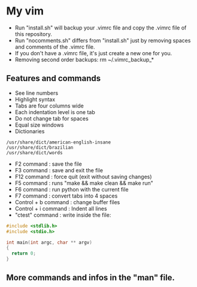 # My vim  


* Run "install.sh" will backup your .vimrc file and copy the .vimrc file of this repository.
* Run "nocomments.sh" differs from "install.sh" just by removing spaces and comments of the .vimrc file.
* If you don't have a .vimrc file, it's just create a new one for you.
* Removing second order backups: rm ~/.vimrc_backup_*

## Features and commands 

* See line numbers  
* Highlight syntax  
* Tabs are four columns wide  
* Each indentation level is one tab  
* Do not change tab for spaces 
* Equal size windows 
* Dictionaries  
```shell
/usr/share/dict/american-english-insane  
/usr/share/dict/brazilian  
/usr/share/dict/words  
```
* F2 command : save the file  
* F3 command : save and exit the file  
* F12 command : force quit (exit without saving changes)  
* F5 command : runs "make && make clean && make run"  
* F6 command : run python with the current file  
* F7 command : convert tabs into 4 spaces  
* Control + b command : change buffer files  
* Control + i command : Indent all lines  
* "ctest" command : write inside the file:  
```c
#include <stdlib.h>
#include <stdio.h>

int main(int argc, char ** argv)
{
  return 0;
} 
```
  
## More commands and infos in the "man" file.  

